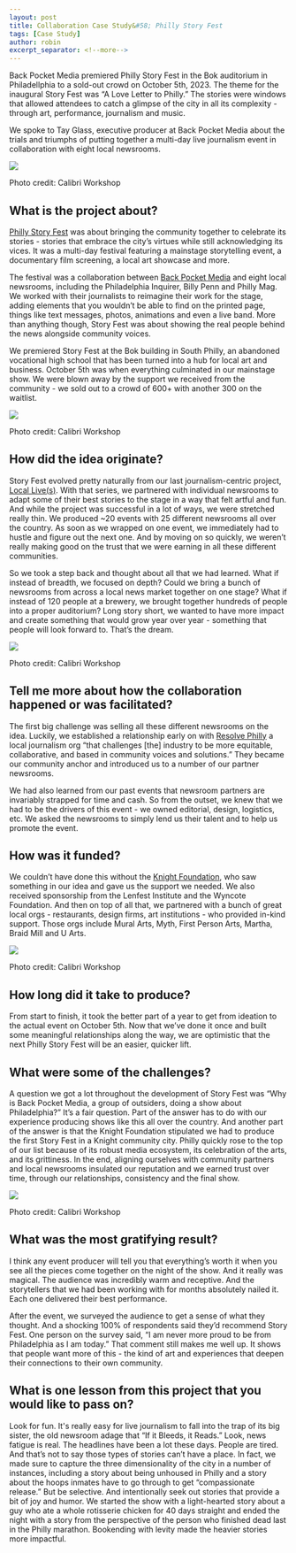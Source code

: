 ```yaml
---
layout: post
title: Collaboration Case Study&#58; Philly Story Fest
tags: [Case Study]
author: robin
excerpt_separator: <!--more-->
---
```


Back Pocket Media premiered Philly Story Fest in the Bok auditorium in Philadellphia to a sold-out crowd on October 5th, 2023. The theme for the inaugural Story Fest was “A Love Letter to Philly.” The stories were windows that allowed attendees to catch a glimpse of the city in all its complexity - through art, performance, journalism and music.

<!--more-->

We spoke to Tay Glass, executive producer at Back Pocket Media about the trials and triumphs of putting together a multi-day live journalism event in collaboration with eight local newsrooms. 

![](/assets/img/philly/cover.jpg)
<p class="caption">Photo credit: Calibri Workshop</p>

## What is the project about?

[Philly Story Fest](http://storyfest.org) was about bringing the community together to celebrate its stories - stories that embrace the city’s virtues while still acknowledging its vices. It was a multi-day festival featuring a mainstage storytelling event, a documentary film screening, a local art showcase and more.

The festival was a collaboration between [Back Pocket Media](http://backpocket.media) and eight local newsrooms, including the Philadelphia Inquirer, Billy Penn and Philly Mag. We worked with their journalists to reimagine their work for the stage, adding elements that you wouldn’t be able to find on the printed page, things like text messages, photos, animations and even a live band. More than anything though, Story Fest was about showing the real people behind the news alongside community voices.

We premiered Story Fest at the Bok building in South Philly, an abandoned vocational high school that has been turned into a hub for local art and business. October 5th was when everything culminated in our mainstage show. We were blown away by the support we received from the community - we sold out to a crowd of 600+ with another 300 on the waitlist. 

![](/assets/img/philly/audience.jpg)
<p class="caption">Photo credit: Calibri Workshop</p>


## How did the idea originate?

Story Fest evolved pretty naturally from our last journalism-centric project, [Local Live(s)](https://www.poynter.org/ethics-trust/2021/journalists-share-the-stories-behind-their-stories-with-virtual-storytelling-collective-local-lives/). With that series, we partnered with individual newsrooms to adapt some of their best stories to the stage in a way that felt artful and fun. And while the project was successful in a lot of ways, we were stretched really thin. We produced ~20 events with 25 different newsrooms all over the country. As soon as we wrapped on one event, we immediately had to hustle and figure out the next one. And by moving on so quickly, we weren’t really making good on the trust that we were earning in all these different communities. 

So we took a step back and thought about all that we had learned. What if instead of breadth, we focused on depth? Could we bring a bunch of newsrooms from across a local news market together on one stage? What if instead of 120 people at a brewery, we brought together hundreds of people into a proper auditorium? Long story short, we wanted to have more impact and create something that would grow year over year - something that people will look forward to. That’s the dream. 

![](/assets/img/philly/band.jpg)
<p class="caption">Photo credit: Calibri Workshop</p>


## Tell me more about how the collaboration happened or was facilitated?

The first big challenge was selling all these different newsrooms on the idea. Luckily, we established a relationship early on with [Resolve Philly](https://resolvephilly.org/) a local journalism org “that challenges [the] industry to be more equitable, collaborative, and based in community voices and solutions.” They became our community anchor and introduced us to a number of our partner newsrooms. 

We had also learned from our past events that newsroom partners are invariably strapped for time and cash. So from the outset, we knew that we had to be the drivers of this event - we owned editorial, design, logistics, etc. We asked the newsrooms to simply lend us their talent and to help us promote the event. 

## How was it funded?

We couldn’t have done this without the [Knight Foundation](https://knightfoundation.org/), who saw something in our idea and gave us the support we needed. We also received sponsorship from the Lenfest Institute and the Wyncote Foundation. And then on top of all that, we partnered with a bunch of great local orgs - restaurants, design firms, art institutions - who provided in-kind support. Those orgs include Mural Arts, Myth, First Person Arts, Martha, Braid Mill and U Arts. 

![](/assets/img/philly/lobby.jpg)
<p class="caption">Photo credit: Calibri Workshop</p>

## How long did it take to produce?


From start to finish, it took the better part of a year to get from ideation to the actual event on October 5th. Now that we’ve done it once and built some meaningful relationships along the way, we are optimistic that the next Philly Story Fest will be an easier, quicker lift.  


## What were some of the challenges?


A question we got a lot throughout the development of Story Fest was “Why is Back Pocket Media, a group of outsiders, doing a show about Philadelphia?” It’s a fair question. Part of the answer has to do with our experience producing shows like this all over the country. And another part of the answer is that the Knight Foundation stipulated we had to produce the first Story Fest in a Knight community city. Philly quickly rose to the top of our list because of its robust media ecosystem, its celebration of the arts, and its grittiness. In the end, aligning ourselves with community partners and local newsrooms insulated our reputation and we earned trust over time, through our relationships, consistency and the final show.

![](/assets/img/philly/words.jpg)
<p class="caption">Photo credit: Calibri Workshop</p>


## What was the most gratifying result?


I think any event producer will tell you that everything’s worth it when you see all the pieces come together on the night of the show. And it really was magical. The audience was incredibly warm and receptive. And the storytellers that we had been working with for months absolutely nailed it. Each one delivered their best performance. 


After the event, we surveyed the audience to get a sense of what they thought. And a shocking 100% of respondents said they’d recommend Story Fest. One person on the survey said, “I am never more proud to be from Philadelphia as I am today.” That comment still makes me well up. It shows that people want more of this - the kind of art and experiences that deepen their connections to their own community.


## What is one lesson from this project that you would like to pass on?

Look for fun. It's really easy for live journalism to fall into the trap of its big sister, the old newsroom adage that “If it Bleeds, it Reads.” Look, news fatigue is real. The headlines have been a lot these days. People are tired. And that’s not to say those types of stories can’t have a place. In fact, we made sure to capture the three dimensionality of the city in a number of instances, including a story about being unhoused in Philly and a story about the hoops inmates have to go through to get “compassionate release.” But be selective. And intentionally seek out stories that provide a bit of joy and humor. We started the show with a light-hearted story about a guy who ate a whole rotisserie chicken for 40 days straight and ended the night with a story from the perspective of the person who finished dead last in the Philly marathon. Bookending with levity made the heavier stories more impactful. 


